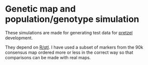 # Genetic map and population/genotype simulation

These simulations are made for generating test data for [pretzel](https://github.com/plantinformatics/pretzel) development.

They depend on [R/qtl](https://github.com/kbroman/qtl). I have used a subset of markers from the 90k consensus map ordered more or less in the correct way so that comparisons can be made with real maps.

